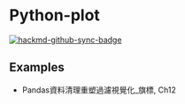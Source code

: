 # Python-plot
[![hackmd-github-sync-badge](https://hackmd.io/RczMO6wXS8mn2ViY87LLeg/badge)](https://hackmd.io/RczMO6wXS8mn2ViY87LLeg)

## Examples
* Pandas資料清理重塑過濾視覺化_旗標, Ch12
